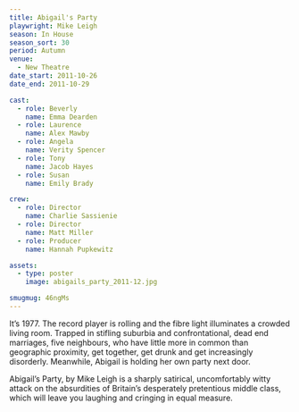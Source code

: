 ```yaml
---
title: Abigail's Party
playwright: Mike Leigh
season: In House
season_sort: 30
period: Autumn
venue:
  - New Theatre
date_start: 2011-10-26
date_end: 2011-10-29

cast:
  - role: Beverly
    name: Emma Dearden
  - role: Laurence
    name: Alex Mawby
  - role: Angela
    name: Verity Spencer
  - role: Tony
    name: Jacob Hayes
  - role: Susan
    name: Emily Brady

crew:
  - role: Director
    name: Charlie Sassienie
  - role: Director
    name: Matt Miller
  - role: Producer
    name: Hannah Pupkewitz

assets:
  - type: poster
    image: abigails_party_2011-12.jpg

smugmug: 46ngMs
---
```

It’s 1977. The record player is rolling and the fibre light illuminates a crowded living room. Trapped in stifling suburbia and confrontational, dead end marriages, five neighbours, who have little more in common than geographic proximity, get together, get drunk and get increasingly disorderly. Meanwhile, Abigail is holding her own party next door.

Abigail’s Party, by Mike Leigh is a sharply satirical, uncomfortably witty attack on the absurdities of Britain’s desperately pretentious middle class, which will leave you laughing and cringing in equal measure.

